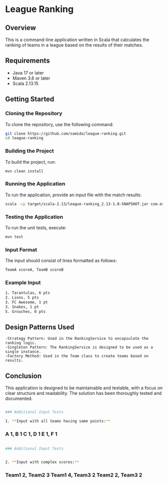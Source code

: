 # League Ranking

## Overview
This is a command-line application written in Scala that calculates the ranking of teams in a league based on the results of their matches.

## Requirements
- Java 17 or later
- Maven 3.6 or later
- Scala 2.13.15

## Getting Started

### Cloning the Repository
To clone the repository, use the following command:

```bash
git clone https://github.com/samido/league-ranking.git
cd league-ranking

```
### Building the Project
To build the project, run:

```bash
mvn clean install

```

### Running the Application
To run the application, provide an input file with the match results:

```bash
scala -cp target/scala-2.13/league-ranking_2.13-1.0-SNAPSHOT.jar com.example.Main input.txt
```

### Testing the Application
To run the unit tests, execute:

```bash
mvn test
```

### Input Format
The input should consist of lines formatted as follows:

```bash
TeamA scoreA, TeamB scoreB
```


### Example Input

```bash
1. Tarantulas, 6 pts
2. Lions, 5 pts
3. FC Awesome, 1 pt
3. Snakes, 1 pt
5. Grouches, 0 pts
```

## Design Patterns Used
	-Strategy Pattern: Used in the RankingService to encapsulate the ranking logic.
	-Singleton Pattern: The RankingService is designed to be used as a single instance.
	-Factory Method: Used in the Team class to create teams based on results.

## Conclusion
This application is designed to be maintainable and testable, with a focus on clear structure and readability. The solution has been thoroughly tested and documented.

```bash

### Additional Input Tests

1. **Input with all teams having same points:**

```

### A 1, B 1 C 1, D 1 E 1, F 1

```bash

### Additional Input Tests


2. **Input with complex scores:**


```

### Team1 2, Team2 3 Team1 4, Team3 2 Team2 2, Team3 2
